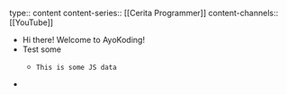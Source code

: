 type:: content
content-series:: [[Cerita Programmer]]
content-channels:: [[YouTube]]

- Hi there! Welcome to AyoKoding!
- Test some
	- ```
	  This is some JS data
	  ```
-